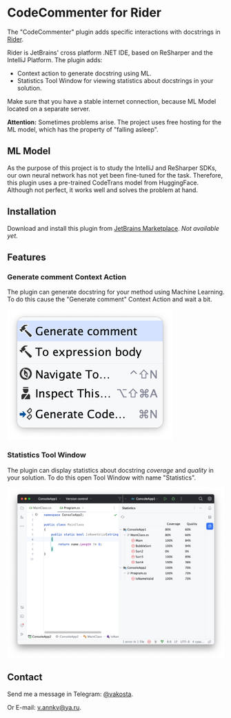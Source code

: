 # CodeCommenter for Rider

The "CodeCommenter" plugin adds specific interactions with docstrings in [Rider](https://www.jetbrains.com/rider/).

Rider is JetBrains' cross platform .NET IDE, based on ReSharper and the IntelliJ Platform. The plugin adds:
- Context action to generate docstring using ML.
- Statistics Tool Window for viewing statistics about docstrings in your solution.

Make sure that you have a stable internet connection, because ML Model located on a separate server.

**Attention:** Sometimes problems arise. The project uses free hosting for the ML model, which has the property of "falling asleep".

## ML Model

As the purpose of this project is to study the IntelliJ and ReSharper SDKs, our own neural network has not yet been fine-tuned for the task. Therefore, this plugin uses a pre-trained CodeTrans model from HuggingFace. Although not perfect, it works well and solves the problem at hand.

## Installation

Download and install this plugin from [JetBrains Marketplace](https://plugins.jetbrains.com/). *Not available yet.*

## Features

### Generate comment Context Action

The plugin can generate docstring for your method using Machine Learning. To do this cause the "Generate comment" Context Action and wait a bit.

![Context Action](./img/context_action.png)

### Statistics Tool Window

The plugin can display statistics about docstring *coverage* and *quality* in your solution. To do this open Tool Window with name "Statistics".

![Statistics Tool Window](./img/statistics.png)

## Contact

Send me a message in Telegram: [@vakosta](https://t.me/vakosta).

Or E-mail: [v.annkv@ya.ru](mailto:v.annkv@ya.ru).
